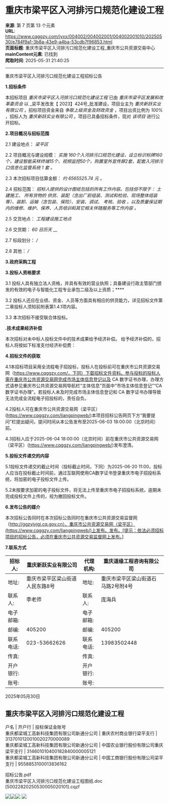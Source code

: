 # 重庆市梁平区入河排污口规范化建设工程

**来源**: 第 7 页第 13 个元素  
**URL**: https://www.cqggzy.com/jyxx/004002/004002001/004002001010/20250530/e784f9a1-3b8a-43e9-a4ba-53cdb7f96853.html  
**页面标题**: 重庆市梁平区入河排污口规范化建设工程_重庆市公共资源交易中心  
**mainContent元素**: 已找到  
**爬取时间**: 2025-05-31 21:40:25

---

重庆市梁平区入河排污口规范化建设工程招标公告

**1.招标条件**

本招标项目 _重庆市梁平区入河排污口规范化建设工程_ 已由 _重庆市梁平区发展和改革委员会_ 以 _梁平发改发【 2023】424号_批准建设，项目业主为 _重庆新跃实业有限公司_ ，招标项目资金来自 _争取上级资金及财政资金_ ，项目出资比例为 _100%_ ，招标人为 _重庆新跃实业有限公司_ 。项目已具备招标条件，现对 _该项目_ 进行公开招标。

**2.项目概况与招标范围**

2.1 建设地点： _梁平区_

2.2 项目概况与建设规模： _实施 160个入河排污口规范化建设，设立标识标牌160个，建设智能采样终端15个、视频监控50个，购置室外宣传屏2套，配套入河排污口信息化监管系统_ _1 套_ _。_

2.3 本次招标项目估算金额： _约_ _6565525.74_ _元_ _。_

2.4 招标范围： _招标人提供的设计图纸包括的所有工作内容。包括但不限于：_ _土建施工、_ _所有货物的_ _供货、装配（含出厂前组装、测试和检验、现场整体组装等）、装卸、运输（含包装、保险）、安装、调试、_ _考核、验收_ _，以及质量保证期内的维修、维护、保养、人员培训和其它相关伴随服务等工作内容_ _。_

2.5 交货地点： _工程建设施工地点_

2.6 交货期： _60 日历天_ __

2.7 标段划分： _/_

2.8 其他： _/_

**3.政府采购工程**

**3.投标人资格要求**

3.1 投标人具有独立法人资格，并具有有效的营业执照；具备建设行政主管部门颁发的有效的电子与智能化工程专业承包二级及以上资质；****

3.2 投标人还应在业绩、资金、人员等方面具有相应的供货能力，详见招标文件第二章投标人须知前附表第1.4.1项内容。

3.3 本次招标不接受联合体投标。

**.技术成果经济补偿**

本次招标对未中标人投标文件中的技术成果给予经济补偿。 给予经济补偿的，招标人将按如下标准支付经济补偿费： 

**4.招标文件的获取**

4.1本招标项目采用全流程电子招投标，投标人在投标前可在重庆市公共资源交易网（https://www.cqggzy.com/，下同）下载招标文件资料。参与投标的投标人需在重庆市公共资源交易网完成市场主体信息登记以及 CA 数字证书办理，办理方式请参见重庆市公共资源交易网导航栏“主体信息”页面中“市场主体信息登记”“CA 数字证书办理”。若投标人未及时完成市场主体信息登记和 CA 数字证书办理导致无法完成全流程电子招投标的，责任自负。

4.2投标人可在重庆市公共资源交易网（梁平区）(https://www.cqggzy.com/liangpingweb/)本项目招标公告网页下方“我要提问”栏提出疑问，提问时间从本公告发布至2025-06-03 18:00:00（北京时间）前。

4.3招标人应于2025-06-04 18:00:00（北京时间）前在重庆市公共资源交易网（梁平区）(https://www.cqggzy.com/liangpingweb/)发布澄清。

**5.投标文件递交的内容**

5.1投标文件递交的截止时间（投标截止时间，下同）为2025-06-20 11:00，投标人应当在投标截止时间前，通过互联网使用CA数字证书登录重庆市电子招投标系统，将加密的电子投标文件上传。

5.2未按要求加密的电子投标文件，将无法上传至重庆市电子招投标系统，逾期未完成投标文件上传的，视为撤回投标文件。

**6.发布公告的媒介**

本次招标公告同时在本次招标公告同时在重庆市公共资源交易监督网（http://ggzyjyjgj.cq.gov.cn）、重庆市公共资源交易网（梁平区）(https://www.cqggzy.com/liangpingweb/)上发布。发布。[提示：依法必须招标项目的招标公告，必须在重庆市公共资源交易监督网上发布。] 

**7.联系方式**

招标人: | 重庆新跃实业有限公司 | 代理机构: |  重庆道缘工程咨询有限公司   
---|---|---|---  
地址: |  重庆市梁平区梁山街道人民东路8号 | 地址: |  重庆市梁平区梁山街道石马路2号附4号  
联系人: |  李老师  | 联系人: |  庞海兵   
电子邮箱: |  | 电子邮箱: |   
邮编: |  405200  | 邮编: |  405200   
联系电话: |  023-53662626  | 联系电话: |  13983502448   
传真: |  | 传真: |   
开户银行: |  | 开户银行: |   
账号: |  | 账号: |   
  
2025年05月30日 

  
重庆市梁平区入河排污口规范化建设工程  
---  
户名 | 开户行 | 投标保证金账号  
重庆都梁城工高新科技集团有限公司新通分公司 | 重庆农村商业银行梁平支行 | 3137010120010020270000089  
重庆都梁城工高新科技集团有限公司新通分公司 | 中国农业银行股份有限公司重庆梁平支行 | 314601010400182840000005121  
重庆都梁城工高新科技集团有限公司新通分公司 | 中国工商银行股份有限公司梁平支行 | 9558853100013836162  
  
  
  
招标公告.pdf    
重庆市梁平区入河排污口规范化建设工程图纸.doc    
[50022820250530005020101].cqzf    
  
  
  
  
[![](https://ztb.cqggzy.com/CQTPFrame/css/img/tiwen.png)](http://ztb.cqggzy.com/CQTPFrame/jsgcztbmis2/pages/onlinetiwen/OnLineTiWen_Detail?GongGaoGuid=e784f9a1-3b8a-43e9-a4ba-53cdb7f96853)[![](https://ztb.cqggzy.com/CQTPFrame/css/img/baohan.png)](https://jrfw.cqggzy.com)[![](https://ztb.cqggzy.com/CQTPFrame/css/img/zbgg.png)](https://www.cqggzy.com/bszn/007009/007009005/20191009/8fc81c47-6ef5-4a6f-966c-1360506afdde.html) [![](https://ztb.cqggzy.com/CQTPFrame/css/img/dayi.png)](https://www.cqggzy.com/bszn/007009/007009005/20191009/8fc81c47-6ef5-4a6f-966c-1360506afdde.html)

